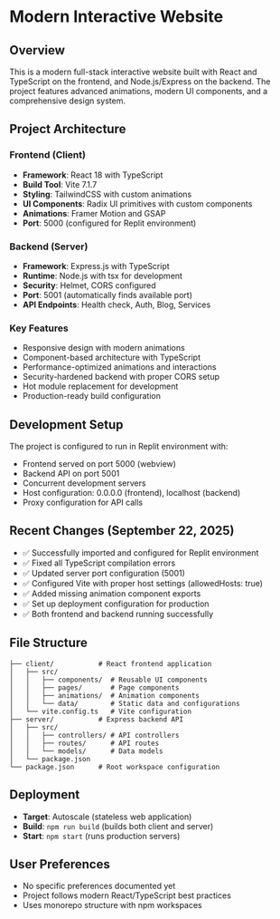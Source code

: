 # Modern Interactive Website

## Overview
This is a modern full-stack interactive website built with React and TypeScript on the frontend, and Node.js/Express on the backend. The project features advanced animations, modern UI components, and a comprehensive design system.

## Project Architecture

### Frontend (Client)
- **Framework**: React 18 with TypeScript
- **Build Tool**: Vite 7.1.7
- **Styling**: TailwindCSS with custom animations
- **UI Components**: Radix UI primitives with custom components
- **Animations**: Framer Motion and GSAP
- **Port**: 5000 (configured for Replit environment)

### Backend (Server)
- **Framework**: Express.js with TypeScript
- **Runtime**: Node.js with tsx for development
- **Security**: Helmet, CORS configured
- **Port**: 5001 (automatically finds available port)
- **API Endpoints**: Health check, Auth, Blog, Services

### Key Features
- Responsive design with modern animations
- Component-based architecture with TypeScript
- Performance-optimized animations and interactions
- Security-hardened backend with proper CORS setup
- Hot module replacement for development
- Production-ready build configuration

## Development Setup
The project is configured to run in Replit environment with:
- Frontend served on port 5000 (webview)
- Backend API on port 5001
- Concurrent development servers
- Host configuration: 0.0.0.0 (frontend), localhost (backend)
- Proxy configuration for API calls

## Recent Changes (September 22, 2025)
- ✅ Successfully imported and configured for Replit environment
- ✅ Fixed all TypeScript compilation errors
- ✅ Updated server port configuration (5001)
- ✅ Configured Vite with proper host settings (allowedHosts: true)
- ✅ Added missing animation component exports
- ✅ Set up deployment configuration for production
- ✅ Both frontend and backend running successfully

## File Structure
```
├── client/           # React frontend application
│   ├── src/
│   │   ├── components/  # Reusable UI components
│   │   ├── pages/       # Page components
│   │   ├── animations/  # Animation components
│   │   └── data/        # Static data and configurations
│   └── vite.config.ts   # Vite configuration
├── server/           # Express backend API
│   ├── src/
│   │   ├── controllers/ # API controllers
│   │   ├── routes/      # API routes
│   │   └── models/      # Data models
│   └── package.json
└── package.json      # Root workspace configuration
```

## Deployment
- **Target**: Autoscale (stateless web application)
- **Build**: `npm run build` (builds both client and server)
- **Start**: `npm start` (runs production servers)

## User Preferences
- No specific preferences documented yet
- Project follows modern React/TypeScript best practices
- Uses monorepo structure with npm workspaces